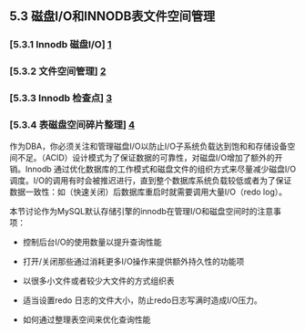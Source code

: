
## 5.3 磁盘I/O和INNODB表文件空间管理
### [5.3.1 Innodb 磁盘I/O] [1]
### [5.3.2 文件空间管理] [2]
### [5.3.3 Innodb 检查点] [3]
### [5.3.4 表磁盘空间碎片整理] [4]



作为DBA，你必须关注和管理磁盘I/O以防止I/O子系统负载达到饱和和存储设备空间不足。（ACID）设计模式为了保证数据的可靠性，对磁盘I/O增加了额外的开销。Innodb 通过优化数据库的工作模式和磁盘文件的组织方式来尽量减少磁盘I/O调度。I/O的调用有时会被推迟进行，直到整个数据库系统负载较低或者为了保证数据一致性：如（快速关闭）后数据库重启时就需要调用大量I/O（redo log）。

本节讨论作为MySQL默认存储引擎的innodb在管理I/O和磁盘空间时的注意事项：

* 控制后台I/O的使用数量以提升查询性能

* 打开/关闭那些通过消耗更多I/O操作来提供额外持久性的功能项

* 以很多小文件或者较少大文件的方式组织表
* 适当设置redo 日志的文件大小，防止redo日志写满时造成I/O压力。
* 如何通过整理表空间来优化查询性能

[1]:http://www.baidu.com "title 5.3.1"
[2]:http://www.baidu.com "title 5.3.2"
[3]:http://www.baidu.com "title 5.3.3"
[4]:http://www.baidu.com "title 5.3.4"



<!--xchliu-->
<!--2013_09_07-->

























